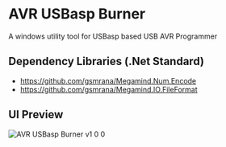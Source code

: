 # AVR USBasp Burner
A windows utility tool for USBasp based USB AVR Programmer

## Dependency Libraries (.Net Standard)
- https://github.com/gsmrana/Megamind.Num.Encode
- https://github.com/gsmrana/Megamind.IO.FileFormat

## UI Preview
![AVR USBasp Burner v1 0 0](https://user-images.githubusercontent.com/51051655/79279051-f5c65500-7ece-11ea-8813-59d5f4c9b804.png)
